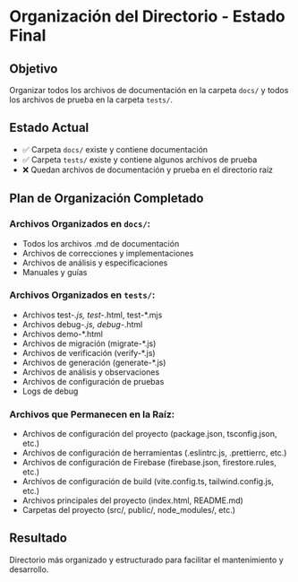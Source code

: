 # Organización del Directorio - Estado Final

## Objetivo

Organizar todos los archivos de documentación en la carpeta `docs/` y todos los archivos de prueba en la carpeta `tests/`.

## Estado Actual

- ✅ Carpeta `docs/` existe y contiene documentación
- ✅ Carpeta `tests/` existe y contiene algunos archivos de prueba
- ❌ Quedan archivos de documentación y prueba en el directorio raíz

## Plan de Organización Completado

### Archivos Organizados en `docs/`:

- Todos los archivos .md de documentación
- Archivos de correcciones y implementaciones
- Archivos de análisis y especificaciones
- Manuales y guías

### Archivos Organizados en `tests/`:

- Archivos test-_.js, test-_.html, test-\*.mjs
- Archivos debug-_.js, debug-_.html
- Archivos demo-\*.html
- Archivos de migración (migrate-\*.js)
- Archivos de verificación (verify-\*.js)
- Archivos de generación (generate-\*.js)
- Archivos de análisis y observaciones
- Archivos de configuración de pruebas
- Logs de debug

### Archivos que Permanecen en la Raíz:

- Archivos de configuración del proyecto (package.json, tsconfig.json, etc.)
- Archivos de configuración de herramientas (.eslintrc.js, .prettierrc, etc.)
- Archivos de configuración de Firebase (firebase.json, firestore.rules, etc.)
- Archivos de configuración de build (vite.config.ts, tailwind.config.js, etc.)
- Archivos principales del proyecto (index.html, README.md)
- Carpetas del proyecto (src/, public/, node_modules/, etc.)

## Resultado

Directorio más organizado y estructurado para facilitar el mantenimiento y desarrollo.

